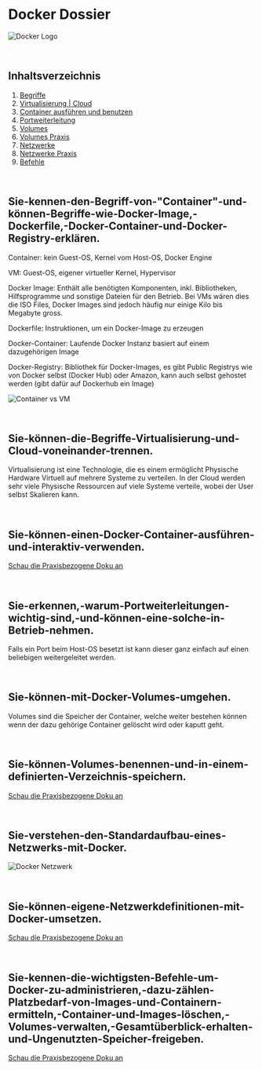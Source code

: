 # Docker Dossier

![Docker Logo](https://www.docker.com/wp-content/uploads/2022/03/Moby-logo.png)

<br>

## Inhaltsverzeichnis

1. [Begriffe](#Sie-kennen-den-Begriff-von-"Container"-und-können-Begriffe-wie-Docker-Image,-Dockerfile,-Docker-Container-und-Docker-Registry-erklären.)
2. [Virtualisierung | Cloud](#Sie-können-die-Begriffe-Virtualisierung-und-Cloud-voneinander-trennen.)
3. [Container ausführen und benutzen](#Sie-können-einen-Docker-Container-ausführen-und-interaktiv-verwenden.)
4. [Portweiterleitung](#Sie-erkennen,-warum-Portweiterleitungen-wichtig-sind,-und-können-eine-solche-in-Betrieb-nehmen.)
5. [Volumes](#Sie-können-mit-Docker-Volumes-umgehen.)
6. [Volumes Praxis](#Sie-können-Volumes-benennen-und-in-einem-definierten-Verzeichnis-speichern.)
7. [Netzwerke](#Sie-verstehen-den-Standardaufbau-eines-Netzwerks-mit-Docker.)
8. [Netzwerke Praxis](#Sie-können-eigene-Netzwerkdefinitionen-mit-Docker-umsetzen.)
9. [Befehle](#Sie-kennen-die-wichtigsten-Befehle-um-Docker-zu-administrieren,-dazu-zählen-Platzbedarf-von-Images-und-Containern-ermitteln,-Container-und-Images-löschen,-Volumes-verwalten,-Gesamtüberblick-erhalten-und-Ungenutzten-Speicher-freigeben.)

<br>

## Sie-kennen-den-Begriff-von-"Container"-und-können-Begriffe-wie-Docker-Image,-Dockerfile,-Docker-Container-und-Docker-Registry-erklären.

Container: kein Guest-OS, Kernel vom Host-OS, Docker Engine

VM: Guest-OS, eigener virtueller Kernel, Hypervisor

Docker Image: Enthält alle benötigten Komponenten, inkl. Bibliotheken, Hilfsprogramme und sonstige Dateien für den Betrieb. Bei VMs wären dies die ISO Files, Docker Images sind jedoch häufig nur einige Kilo bis Megabyte gross. 

Dockerfile: Instruktionen, um ein Docker-Image zu erzeugen

Docker-Container: Laufende Docker Instanz basiert auf einem dazugehörigen Image

Docker-Registry: Bibliothek für Docker-Images, es gibt Public Registrys wie von Docker selbst (Docker Hub) oder Amazon, kann auch selbst gehostet werden (gibt dafür auf Dockerhub ein Image)

![Container vs VM](https://www.criticalcase.com/wp-content/uploads/2021/02/SCHEMA-CONTAINER-VS-VM.png)

<br>

## Sie-können-die-Begriffe-Virtualisierung-und-Cloud-voneinander-trennen.

Virtualisierung ist eine Technologie, die es einem ermöglicht Physische Hardware Virtuell auf mehrere Systeme zu verteilen. In der Cloud werden sehr viele Physische Ressourcen auf viele Systeme verteile, wobei der User selbst Skalieren kann.

<br>

## Sie-können-einen-Docker-Container-ausführen-und-interaktiv-verwenden.

[Schau die Praxisbezogene Doku an](https://github.com/GBSSGMG/M169-GM-KM/blob/main/Praxis.md)

<br>

## Sie-erkennen,-warum-Portweiterleitungen-wichtig-sind,-und-können-eine-solche-in-Betrieb-nehmen.

Falls ein Port beim Host-OS besetzt ist kann dieser ganz einfach auf einen beliebigen weitergeleitet werden.

<br>

## Sie-können-mit-Docker-Volumes-umgehen.

Volumes sind die Speicher der Container, welche weiter bestehen können wenn der dazu gehörige Container gelöscht wird oder kaputt geht. 

<br>

## Sie-können-Volumes-benennen-und-in-einem-definierten-Verzeichnis-speichern.

[Schau die Praxisbezogene Doku an](https://github.com/GBSSGMG/M169-GM-KM/blob/main/Praxis.md)

<br>

## Sie-verstehen-den-Standardaufbau-eines-Netzwerks-mit-Docker.

![Docker Netzwerk](https://gbssg.gitlab.io/m169/img/kap1/7-1.PNG)

<br>

## Sie-können-eigene-Netzwerkdefinitionen-mit-Docker-umsetzen.

[Schau die Praxisbezogene Doku an](https://github.com/GBSSGMG/M169-GM-KM/blob/main/Praxis.md)

<br>

## Sie-kennen-die-wichtigsten-Befehle-um-Docker-zu-administrieren,-dazu-zählen-Platzbedarf-von-Images-und-Containern-ermitteln,-Container-und-Images-löschen,-Volumes-verwalten,-Gesamtüberblick-erhalten-und-Ungenutzten-Speicher-freigeben.

[Schau die Praxisbezogene Doku an](https://github.com/GBSSGMG/M169-GM-KM/blob/main/Praxis.md)